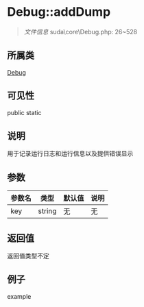 # Debug::addDump

> *文件信息* suda\core\Debug.php: 26~528
## 所属类 

[Debug](../Debug.md)

## 可见性

  public  static
## 说明

用于记录运行日志和运行信息以及提供错误显示

## 参数

| 参数名 | 类型 | 默认值 | 说明 |
|--------|-----|-------|-------|
| key |  string | 无 | 无 |

## 返回值
返回值类型不定

## 例子

example